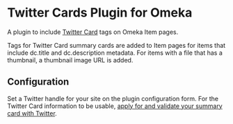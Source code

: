 # Twitter Cards Plugin for Omeka

A plugin to include [Twitter Card](https://dev.twitter.com/cards) tags on Omeka Item pages.  

Tags for Twitter Card summary cards are added to Item pages for items that include dc.title and dc.description metadata.  For items with a file that has a thumbnail, a thumbnail image URL is added.

## Configuration

Set a Twitter handle for your site on the plugin configuration form.  For the Twitter Card information to be usable, [apply for and validate your summary card with Twitter](https://dev.twitter.com/docs/cards/validation/validator).

